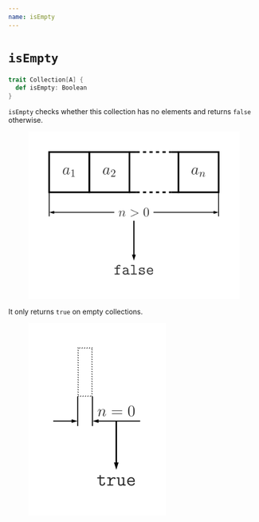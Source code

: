 ```yaml
---
name: isEmpty
---
```


# `isEmpty`

~~~ scala
trait Collection[A] {
  def isEmpty: Boolean
}
~~~

`isEmpty` checks whether this collection has no elements and returns `false` otherwise.

<figure class="diagram">
  <img src="images/isEmpty.svg" alt="isEmpty function">
  <!-- <figcaption class="diagram-desc"></figcaption> -->
</figure>

It only returns `true` on empty collections.

<figure class="diagram">
  <img src="images/isEmpty.2.svg" alt="isEmpty function">
  <!-- <figcaption class="diagram-desc"></figcaption> -->
</figure>
